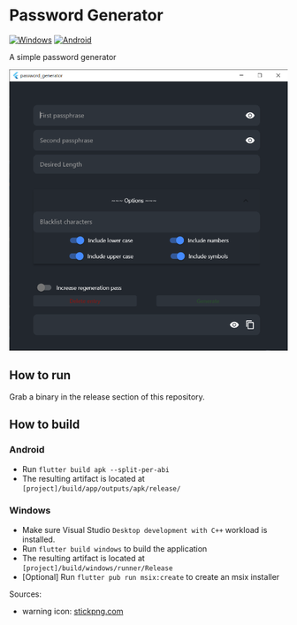 # Password Generator
<a href='https://github.com/shivamkapasia0' target="_blank"><img alt='Windows' src='https://img.shields.io/badge/Windows-100000?style=flat&logo=Windows&logoColor=white&labelColor=505050&color=8bb803'/></a>
<a href='https://github.com/shivamkapasia0' target="_blank"><img alt='Android' src='https://img.shields.io/badge/Android-100000?style=flat&logo=Android&logoColor=white&labelColor=505050&color=8bb803'/></a>

A simple password generator

![PasswordGeneratorScreenshot](./docs/passwordGeneratorScreenshot.png)

## How to run

Grab a binary in the release section of this repository.

## How to build

### Android

* Run `flutter build apk --split-per-abi`
* The resulting artifact is located at `[project]/build/app/outputs/apk/release/` 

### Windows 

* Make sure Visual Studio `Desktop development with C++` workload is installed.
* Run `flutter build windows` to build the application
* The resulting artifact is located at `[project]/build/windows/runner/Release`
* [Optional] Run `flutter pub run msix:create` to create an msix installer


Sources:
- warning icon: [stickpng.com](https://www.stickpng.com/img/miscellaneous/safety-symbols-and-signs/warning-icon)